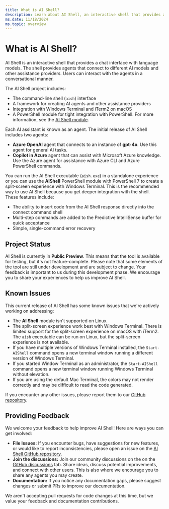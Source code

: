 ```yaml
---
title: What is AI Shell?
description: Learn about AI Shell, an interactive shell that provides a chat interface with language models.
ms.date: 11/18/2024
ms.topic: overview
---
```


# What is AI Shell?

AI Shell is an interactive shell that provides a chat interface with language models. The shell
provides agents that connect to different AI models and other assistance providers. Users can
interact with the agents in a conversational manner.

The AI Shell project includes:

- The command-line shell (`aish`) interface
- A framework for creating AI agents and other assistance providers
- Integration with Windows Terminal and iTerm2 on macOS
- A PowerShell module for tight integration with PowerShell. For more information, see the
  [AI Shell module][01].

Each AI assistant is known as an agent. The initial release of AI Shell includes two agents:

- **Azure OpenAI** agent that connects to an instance of **gpt-4o**. Use this agent for general
  AI tasks.
- **Copilot in Azure** agent that can assist with Microsoft Azure knowledge. Use the Azure agent for
  assistance with Azure CLI and Azure PowerShell commands.

You can run the AI Shell executable (`aish.exe`) in a standalone experience or you can use the
**AIShell** PowerShell module with PowerShell 7 to create a split-screen experience with Windows
Terminal. This is the recommended way to use AI Shell because you get deeper integration with the
shell. These features include:

- The ability to insert code from the AI Shell response directly into the connect command shell
- Multi-step commands are added to the Predictive IntelliSense buffer for quick acceptance
- Simple, single-command error recovery

## Project Status

AI Shell is currently in **Public Preview**. This means that the tool is available for testing, but
it's not feature-complete. Please note that some elements of the tool are still under development
and are subject to change. Your feedback is important to us during this development phase. We
encourage you to share your experiences to help us improve AI Shell.

## Known Issues

This current release of AI Shell has some known issues that we're actively working on addressing:

- The **AI Shell** module isn't supported on Linux.
- The split-screen experience work best with Windows Terminal. There is limited support for the
  split-screen experience on macOS with iTerm2. The `aish` executable can be run on Linux, but the
  split-screen experience is not available.
- If you have multiple versions of Windows Terminal installed, the `Start-AIShell` command opens a
  new terminal window running a different version of Windows Terminal.
- If you started Window Terminal as an administrator, the `Start-AIShell` command opens a new
  terminal window running Windows Terminal without elevation.
- If you are using the default Mac Terminal, the colors may not render correctly and may be
  difficult to read the code generated.

If you encounter any other issues, please report them to our [GitHub repository][03].

## Providing Feedback

We welcome your feedback to help improve AI Shell! Here are ways you can get involved:

- **File Issues:** If you encounter bugs, have suggestions for new features, or would like to report
  inconsistencies, please open an issue on the [AI Shell GitHub repository][03].
- **Join the discussions:** Join our community discussions on the on the
  [GitHub discussions][02] tab. Share ideas, discuss potential improvements, and connect with other
  users. This is also where we encourage you to share any agents you may create.
- **Documentation:** If you notice any documentation gaps, please suggest changes or submit PRs to
  improve our documentation.

We aren't accepting pull requests for code changes at this time, but we value your feedback and
documentation contributions.

<!-- link references -->
[01]: /powershell/module/aishell/
[02]: https://github.com/PowerShell/ProjectMercury/discussions
[03]: https://github.com/PowerShell/ProjectMercury/issues
